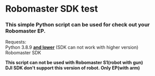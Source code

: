 # Robomaster SDK test

### This simple Python script can be used for check out your Robomaster EP.

Requests: <br>
    Python 3.8.9 <b><u>and lower</b></u> (SDK can not work with higher version)<br>
    Robomaster SDK

**This script can not be used with Robomaster S1(robot with gun)<br>
DJI SDK don't support this version of robot. Only EP(with arm)**